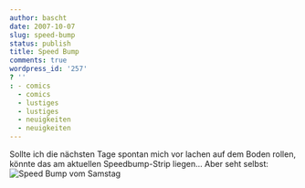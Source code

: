 ```yaml
---
author: bascht
date: 2007-10-07
slug: speed-bump
status: publish
title: Speed Bump
comments: true
wordpress_id: '257'
? ''
: - comics
  - comics
  - lustiges
  - lustiges
  - neuigkeiten
  - neuigkeiten
---
```


Sollte ich die nächsten Tage spontan mich vor lachen auf dem Boden
rollen, könnte das am aktuellen Speedbump-Strip liegen... Aber seht
selbst:
![Speed Bump vom Samstag](http://picayune.uclick.com/comics/crspe/2007/crspe071006.gif "Speed Bump vom Samstag")



